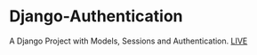 # Django-Authentication
A Django Project with Models, Sessions and Authentication. [LIVE](https://django-authentication-sha.herokuapp.com/)
